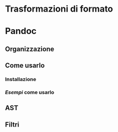 # Trasformazioni di formato

## 

# Pandoc

## Organizzazione

## Come usarlo

### Installazione

### *Esempi* come usarlo

## AST

## Filtri

## 
